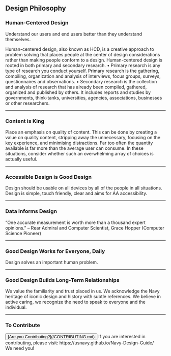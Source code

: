 ## Design Philosophy

### Human-Centered Design

Understand our users and end users better than they understand themselves.

Human-centered design, also known as HCD, is a creative approach to problem solving that places people at the center of design considerations rather than making people conform to a design. 
Human-centered design is rooted in both primary and secondary research. 
•	Primary research is any type of research you conduct yourself. Primary research is the gathering, compiling, organization and analysis of interviews, focus groups, surveys, questionnaires and observations. 
•	Secondary research is the collection and analysis of research that has already been compiled, gathered, organized and published by others. It includes reports and studies by governments, think-tanks, universities, agencies, associations, businesses or other researchers.

<hr>

### Content is King

Place an emphasis on quality of content. This can be done by creating a value on quality content, stripping away the unnecessary, focusing on the key experience, and minimising distractions. Far too often the quantity available is far more than the average user can consume. In these situations, consider whether such an overwhelming array of choices is actually useful.

<hr>

### Accessible Design is Good Design

Design should be usable on all devices by all of the people in all situations. Design is simple, touch friendly, clear and aims for AA accessibility.

<hr>

### Data Informs Design

“One accurate measurement is worth more than a thousand expert opinions.” 
– Rear Admiral and Computer Scientist, Grace Hopper 
  (Computer Science Pioneer)

<hr>

### Good Design Works for Everyone, Daily

Design solves an important human problem.

<hr>

### Good Design Builds Long-Term Relationships

We value the familiarity and trust placed in us. We acknowledge the Navy heritage of iconic design and history with subtle references.  We believe in active caring, we recognize the need to speak to everyone and the individual. 

<hr>

### To Contribute<br>
<button id="contribute-guidance">
[Are you Contributing?](/CONTRIBUTING.md)
</button>  
<span class="contribute-comment">If you are interested in contributing, please visit: https://usnavy.github.io/Navy-Design-Guide/ <br>We need you!</span>
<br>
<br>
